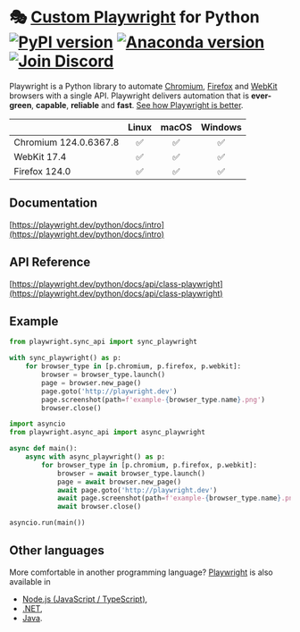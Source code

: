 # 🎭 [Custom Playwright](https://playwright.dev) for Python [![PyPI version](https://badge.fury.io/py/custom-playwright.svg)](https://pypi.python.org/pypi/custom-playwright/) [![Anaconda version](https://img.shields.io/conda/v/microsoft/custom-playwright)](https://anaconda.org/Microsoft/custom-playwright) [![Join Discord](https://img.shields.io/badge/join-discord-infomational)](https://aka.ms/playwright/discord)

Playwright is a Python library to automate [Chromium](https://www.chromium.org/Home), [Firefox](https://www.mozilla.org/en-US/firefox/new/) and [WebKit](https://webkit.org/) browsers with a single API. Playwright delivers automation that is **ever-green**, **capable**, **reliable** and **fast**. [See how Playwright is better](https://playwright.dev/python).

|                                                                     | Linux | macOS | Windows |
| :------------------------------------------------------------------ | :---: | :---: | :-----: |
| Chromium <!-- GEN:chromium-version -->124.0.6367.8<!-- GEN:stop --> |  ✅   |  ✅   |   ✅    |
| WebKit <!-- GEN:webkit-version -->17.4<!-- GEN:stop -->             |  ✅   |  ✅   |   ✅    |
| Firefox <!-- GEN:firefox-version -->124.0<!-- GEN:stop -->          |  ✅   |  ✅   |   ✅    |

## Documentation

[https://playwright.dev/python/docs/intro](https://playwright.dev/python/docs/intro)

## API Reference

[https://playwright.dev/python/docs/api/class-playwright](https://playwright.dev/python/docs/api/class-playwright)

## Example

```py
from playwright.sync_api import sync_playwright

with sync_playwright() as p:
    for browser_type in [p.chromium, p.firefox, p.webkit]:
        browser = browser_type.launch()
        page = browser.new_page()
        page.goto('http://playwright.dev')
        page.screenshot(path=f'example-{browser_type.name}.png')
        browser.close()
```

```py
import asyncio
from playwright.async_api import async_playwright

async def main():
    async with async_playwright() as p:
        for browser_type in [p.chromium, p.firefox, p.webkit]:
            browser = await browser_type.launch()
            page = await browser.new_page()
            await page.goto('http://playwright.dev')
            await page.screenshot(path=f'example-{browser_type.name}.png')
            await browser.close()

asyncio.run(main())
```

## Other languages

More comfortable in another programming language? [Playwright](https://playwright.dev) is also available in

- [Node.js (JavaScript / TypeScript)](https://playwright.dev/docs/intro),
- [.NET](https://playwright.dev/dotnet/docs/intro),
- [Java](https://playwright.dev/java/docs/intro).
